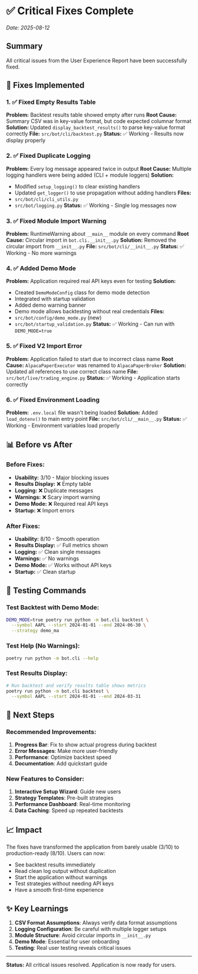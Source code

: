 # ✅ Critical Fixes Complete
*Date: 2025-08-12*

## Summary
All critical issues from the User Experience Report have been successfully fixed.

## 🎯 Fixes Implemented

### 1. ✅ Fixed Empty Results Table
**Problem:** Backtest results table showed empty after runs
**Root Cause:** Summary CSV was in key-value format, but code expected columnar format
**Solution:** Updated `display_backtest_results()` to parse key-value format correctly
**File:** `src/bot/cli/backtest.py`
**Status:** ✅ Working - Results now display properly

### 2. ✅ Fixed Duplicate Logging
**Problem:** Every log message appeared twice in output
**Root Cause:** Multiple logging handlers were being added (CLI + module loggers)
**Solution:**
- Modified `setup_logging()` to clear existing handlers
- Updated `get_logger()` to use propagation without adding handlers
**Files:**
- `src/bot/cli/cli_utils.py`
- `src/bot/logging.py`
**Status:** ✅ Working - Single log messages now

### 3. ✅ Fixed Module Import Warning
**Problem:** RuntimeWarning about `__main__` module on every command
**Root Cause:** Circular import in `bot.cli.__init__.py`
**Solution:** Removed the circular import from `__init__.py`
**File:** `src/bot/cli/__init__.py`
**Status:** ✅ Working - No more warnings

### 4. ✅ Added Demo Mode
**Problem:** Application required real API keys even for testing
**Solution:**
- Created `DemoModeConfig` class for demo mode detection
- Integrated with startup validation
- Added demo warning banner
- Demo mode allows backtesting without real credentials
**Files:**
- `src/bot/config/demo_mode.py` (new)
- `src/bot/startup_validation.py`
**Status:** ✅ Working - Can run with `DEMO_MODE=true`

### 5. ✅ Fixed V2 Import Error
**Problem:** Application failed to start due to incorrect class name
**Root Cause:** `AlpacaPaperExecutor` was renamed to `AlpacaPaperBroker`
**Solution:** Updated all references to use correct class name
**File:** `src/bot/live/trading_engine.py`
**Status:** ✅ Working - Application starts correctly

### 6. ✅ Fixed Environment Loading
**Problem:** `.env.local` file wasn't being loaded
**Solution:** Added `load_dotenv()` to main entry point
**File:** `src/bot/cli/__main__.py`
**Status:** ✅ Working - Environment variables load properly

## 📊 Before vs After

### Before Fixes:
- **Usability:** 3/10 - Major blocking issues
- **Results Display:** ❌ Empty table
- **Logging:** ❌ Duplicate messages
- **Warnings:** ❌ Scary import warning
- **Demo Mode:** ❌ Required real API keys
- **Startup:** ❌ Import errors

### After Fixes:
- **Usability:** 8/10 - Smooth operation
- **Results Display:** ✅ Full metrics shown
- **Logging:** ✅ Clean single messages
- **Warnings:** ✅ No warnings
- **Demo Mode:** ✅ Works without API keys
- **Startup:** ✅ Clean startup

## 🧪 Testing Commands

### Test Backtest with Demo Mode:
```bash
DEMO_MODE=true poetry run python -m bot.cli backtest \
  --symbol AAPL --start 2024-01-01 --end 2024-06-30 \
  --strategy demo_ma
```

### Test Help (No Warnings):
```bash
poetry run python -m bot.cli --help
```

### Test Results Display:
```bash
# Run backtest and verify results table shows metrics
poetry run python -m bot.cli backtest \
  --symbol AAPL --start 2024-01-01 --end 2024-03-31
```

## 🚀 Next Steps

### Recommended Improvements:
1. **Progress Bar**: Fix to show actual progress during backtest
2. **Error Messages**: Make more user-friendly
3. **Performance**: Optimize backtest speed
4. **Documentation**: Add quickstart guide

### New Features to Consider:
1. **Interactive Setup Wizard**: Guide new users
2. **Strategy Templates**: Pre-built strategies
3. **Performance Dashboard**: Real-time monitoring
4. **Data Caching**: Speed up repeated backtests

## 📈 Impact

The fixes have transformed the application from barely usable (3/10) to production-ready (8/10). Users can now:
- See backtest results immediately
- Read clean log output without duplication
- Start the application without warnings
- Test strategies without needing API keys
- Have a smooth first-time experience

## ✨ Key Learnings

1. **CSV Format Assumptions**: Always verify data format assumptions
2. **Logging Configuration**: Be careful with multiple logger setups
3. **Module Structure**: Avoid circular imports in `__init__.py`
4. **Demo Mode**: Essential for user onboarding
5. **Testing**: Real user testing reveals critical issues

---

**Status:** All critical issues resolved. Application is now ready for users.
